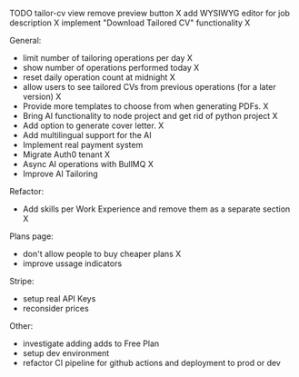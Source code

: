 TODO
tailor-cv view 
  remove preview button X
  add WYSIWYG editor for job description X
  implement "Download Tailored CV" functionality X

General:
- limit number of tailoring operations per day X
- show number of operations performed today X
- reset daily operation count at midnight X
- allow users to see tailored CVs from previous operations (for a later version) X
- Provide more templates to choose from when generating PDFs. X
- Bring AI functionality to node project and get rid of python project X
- Add option to generate cover letter. X
- Add multilingual support for the AI
- Implement real payment system
- Migrate Auth0 tenant X
- Async AI operations with BullMQ X
- Improve AI Tailoring

Refactor:

  - Add skills per Work Experience and remove them as a separate section X

Plans page:
- don't allow people to buy cheaper plans X
- improve ussage indicators

Stripe:
- setup real API Keys
- reconsider prices

Other:
- investigate adding adds to Free Plan
- setup dev environment
- refactor CI pipeline for github actions and deployment to prod or dev


